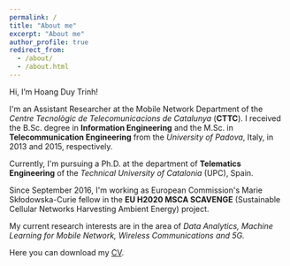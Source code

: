 ```yaml
---
permalink: /
title: "About me"
excerpt: "About me"
author_profile: true
redirect_from: 
  - /about/
  - /about.html
---
```


Hi, I’m Hoang Duy Trinh! 

I'm an Assistant Researcher at the Mobile Network Department of the *Centre Tecnològic de Telecomunicacions de Catalunya* (**CTTC**). I received the B.Sc. degree in **Information Engineering** and the M.Sc. in **Telecommunication Engineering** from the *University of Padova*, Italy, in 2013 and 2015, respectively. 

Currently, I'm pursuing a Ph.D. at the department of **Telematics Engineering** of the *Technical University of Catalonia* (UPC), Spain.

Since September 2016, I'm working as European Commission's Marie Skłodowska-Curie fellow in the **EU H2020 MSCA SCAVENGE** (Sustainable Cellular Networks Harvesting Ambient Energy) project.

My current research interests are in the area of *Data Analytics, Machine Learning for Mobile Network, Wireless Communications and 5G.*

Here you can download my [CV](https://hdtrinh.github.io/files/hdtrinh_cv_short.pdf).
